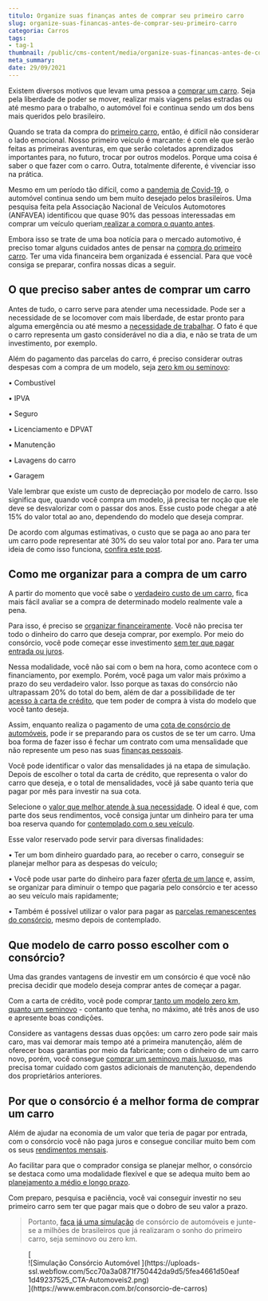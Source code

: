 ```yaml
---
titulo: Organize suas finanças antes de comprar seu primeiro carro
slug: organize-suas-financas-antes-de-comprar-seu-primeiro-carro
categoria: Carros
tags:
- tag-1
thumbnail: /public/cms-content/media/organize-suas-financas-antes-de-comprar-seu-primeiro-carro.jpg
meta_summary: 
date: 29/09/2021
---
```

Existem diversos motivos que levam uma pessoa a [comprar um carro](https://www.embracon.com.br/blog/pensando-em-comprar-um-carro-saiba-o-que-levar-em-consideracao). Seja pela liberdade de poder se mover, realizar mais viagens pelas estradas ou até mesmo para o trabalho, o automóvel foi e continua sendo um dos bens mais queridos pelo brasileiro.

Quando se trata da compra do [primeiro carro](https://www.embracon.com.br/blog/primeiro-carro-como-acertar-na-escolha), então, é difícil não considerar o lado emocional. Nosso primeiro veículo é marcante: é com ele que serão feitas as primeiras aventuras, em que serão coletados aprendizados importantes para, no futuro, trocar por outros modelos. Porque uma coisa é saber o que fazer com o carro. Outra, totalmente diferente, é vivenciar isso na prática.

Mesmo em um período tão difícil, como a [pandemia de Covid-19](https://www.embracon.com.br/blog/habitos-de-consumo-antes-durante-e-pos-pandemia), o automóvel continua sendo um bem muito desejado pelos brasileiros. Uma pesquisa feita pela Associação Nacional de Veículos Automotores (ANFAVEA) identificou que quase 90% das pessoas interessadas em comprar um veículo queriam[ realizar a compra o quanto antes](https://www.sbt.com.br/jornalismo/sbt-brasil/noticia/143857-quase-90-dos-brasileiros-querem-comprar-um-carro-em-2020-diz-pesquisa).

Embora isso se trate de uma boa notícia para o mercado automotivo, é preciso tomar alguns cuidados antes de pensar na [compra do primeiro carro](https://www.embracon.com.br/blog/carro-para-os-filhos-confira-essas-dicas-para-comprar-um). Ter uma vida financeira bem organizada é essencial. Para que você consiga se preparar, confira nossas dicas a seguir.

O que preciso saber antes de comprar um carro
---------------------------------------------

Antes de tudo, o carro serve para atender uma necessidade. Pode ser a necessidade de se locomover com mais liberdade, de estar pronto para alguma emergência ou até mesmo a [necessidade de trabalhar](https://www.embracon.com.br/blog/motorista-de-aplicativo-faca-um-consorcio). O fato é que o carro representa um gasto considerável no dia a dia, e não se trata de um investimento, por exemplo.

Além do pagamento das parcelas do carro, é preciso considerar outras despesas com a compra de um modelo, seja [zero km ou seminovo](https://www.embracon.com.br/blog/carro-zero-ou-seminovo):

 • Combustível

 • IPVA

 • Seguro

 • Licenciamento e DPVAT

 • Manutenção

 • Lavagens do carro

 • Garagem

Vale lembrar que existe um custo de depreciação por modelo de carro. Isso significa que, quando você compra um modelo, já precisa ter noção que ele deve se desvalorizar com o passar dos anos. Esse custo pode chegar a até 15% do valor total ao ano, dependendo do modelo que deseja comprar.

De acordo com algumas estimativas, o custo que se paga ao ano para ter um carro pode representar até 30% do seu valor total por ano. Para ter uma ideia de como isso funciona, [confira este post](https://www.uol.com.br/carros/noticias/redacao/2020/02/28/quanto-custa-ter-um-carro-veja-todas-as-despesas-envolvidas.htm).

Como me organizar para a compra de um carro
-------------------------------------------

A partir do momento que você sabe o [verdadeiro custo de um carro](https://www.embracon.com.br/blog/quais-sao-os-11-carros-2018-mais-baratos-do-brasil), fica mais fácil avaliar se a compra de determinado modelo realmente vale a pena.

Para isso, é preciso se [organizar financeiramente](https://www.embracon.com.br/blog/7-dicas-para-comecar-a-sua-organizacao-financeira). Você não precisa ter todo o dinheiro do carro que deseja comprar, por exemplo. Por meio do consórcio, você pode começar esse investimento [sem ter que pagar entrada ou juros](https://www.embracon.com.br/blog/consorcio-nao-tem-juros-entenda).

Nessa modalidade, você não sai com o bem na hora, como acontece com o financiamento, por exemplo. Porém, você paga um valor mais próximo a prazo do seu verdadeiro valor. Isso porque as taxas do consórcio não ultrapassam 20% do total do bem, além de dar a possibilidade de ter [acesso à carta de crédito](https://www.embracon.com.br/blog/tudo-o-que-voce-precisa-saber-sobre-a-carta-de-credito-de-consorcios), que tem poder de compra à vista do modelo que você tanto deseja.

Assim, enquanto realiza o pagamento de uma [cota de consórcio de automóveis](https://www.embracon.com.br/blog/sobre-o-consorcio-de-veiculos-embracon), pode ir se preparando para os custos de se ter um carro. Uma boa forma de fazer isso é fechar um contrato com uma mensalidade que não represente um peso nas suas [finanças pessoais](https://www.embracon.com.br/category/financas-pessoais).

Você pode identificar o valor das mensalidades já na etapa de simulação. Depois de escolher o total da carta de crédito, que representa o valor do carro que deseja, e o total de mensalidades, você já sabe quanto teria que pagar por mês para investir na sua cota.

Selecione o [valor que melhor atende à sua necessidade](https://www.embracon.com.br/blog/simulacao-de-consorcio). O ideal é que, com parte dos seus rendimentos, você consiga juntar um dinheiro para ter uma boa reserva quando for [contemplado com o seu veículo](https://www.embracon.com.br/blog/saiba-o-que-fazer-quando-for-contemplado-no-consorcio).

Esse valor reservado pode servir para diversas finalidades:

 • Ter um bom dinheiro guardado para, ao receber o carro, conseguir se planejar melhor para as despesas do veículo;

 • Você pode usar parte do dinheiro para fazer [oferta de um lance](https://www.embracon.com.br/blog/como-funcionam-os-tipos-de-lances-no-consorcio) e, assim, se organizar para diminuir o tempo que pagaria pelo consórcio e ter acesso ao seu veículo mais rapidamente;

 • Também é possível utilizar o valor para pagar as [parcelas remanescentes do consórcio](https://www.embracon.com.br/blog/como-calcular-as-parcelas-no-consorcio), mesmo depois de contemplado.

Que modelo de carro posso escolher com o consórcio?
---------------------------------------------------

Uma das grandes vantagens de investir em um consórcio é que você não precisa decidir que modelo deseja comprar antes de começar a pagar.

Com a carta de crédito, você pode comprar[ tanto um modelo zero km, quanto um seminovo](https://www.embracon.com.br/blog/carro-novo-ou-seminovo-saiba-qual-e-mais-vantajoso-no-cenario-atual) - contanto que tenha, no máximo, até três anos de uso e apresente boas condições.

Considere as vantagens dessas duas opções: um carro zero pode sair mais caro, mas vai demorar mais tempo até a primeira manutenção, além de oferecer boas garantias por meio da fabricante; com o dinheiro de um carro novo, porém, você consegue [comprar um seminovo mais luxuoso](https://www.embracon.com.br/blog/carro-seminovo-guia-completo-para-comprar), mas precisa tomar cuidado com gastos adicionais de manutenção, dependendo dos proprietários anteriores.

Por que o consórcio é a melhor forma de comprar um carro
--------------------------------------------------------

Além de ajudar na economia de um valor que teria de pagar por entrada, com o consórcio você não paga juros e consegue conciliar muito bem com os seus [rendimentos mensais](https://www.embracon.com.br/blog/qual-o-melhor-investimento-para-r-50-r-500-ou-r-5000).

Ao facilitar para que o comprador consiga se planejar melhor, o consórcio se destaca como uma modalidade flexível e que se adequa muito bem ao [planejamento a médio e longo prazo](https://www.embracon.com.br/blog/como-investir-em-curto-medio-e-longo-prazo).

Com preparo, pesquisa e paciência, você vai conseguir investir no seu primeiro carro sem ter que pagar mais que o dobro de seu valor a prazo.

> Portanto, [faça já uma simulação](https://www.embracon.com.br/consorcio-de-carros) de consórcio de automóveis e junte-se a milhões de brasileiros que já realizaram o sonho do primeiro carro, seja seminovo ou zero km.

<figure class="w-richtext-figure-type-image w-richtext-align-center">[<div>![Simulação Consórcio Automóvel ](https://uploads-ssl.webflow.com/5cc70a3a0871f750442da9d5/5fea4661d50eaf1d49237525_CTA-Automoveis2.png)</div>](https://www.embracon.com.br/consorcio-de-carros)</figure>
